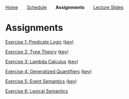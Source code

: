 
[Home](https://mjs227.github.io/courses/semantic-theory-25/)&emsp;&emsp;[Schedule](https://mjs227.github.io/courses/semantic-theory-25/schedule/)&emsp;&emsp;**Assignments**&emsp;&emsp;[Lecture Slides](https://mjs227.github.io/courses/semantic-theory-25/lecture-slides/)

# Assignments

[Exercise 1: Predicate Logic](https://mjs227.github.io/courses/semantic-theory-25/assignments/ST25_ex1.pdf) ([key](https://mjs227.github.io/courses/semantic-theory-25/assignments/ST25_ex1_key.pdf))

[Exercise 2: Type Theory](https://mjs227.github.io/courses/semantic-theory-25/assignments/ST25_ex2.pdf) ([key](https://mjs227.github.io/courses/semantic-theory-25/assignments/ST25_ex2_key.pdf))

[Exercise 3: Lambda Calculus](https://mjs227.github.io/courses/semantic-theory-25/assignments/ST25_ex3.pdf) ([key](https://mjs227.github.io/courses/semantic-theory-25/assignments/ST25_ex3_key.pdf))

[Exercise 4: Generalized Quantifiers](https://mjs227.github.io/courses/semantic-theory-25/assignments/ST25_ex4.pdf) ([key](https://mjs227.github.io/courses/semantic-theory-25/assignments/ST25_ex4_key.pdf))

[Exercise 5: Event Semantics](https://mjs227.github.io/courses/semantic-theory-25/assignments/ST25_ex5.pdf) ([key](https://mjs227.github.io/courses/semantic-theory-25/assignments/ST25_ex5_key.pdf))

[Exercise 6: Lexical Semantics](https://mjs227.github.io/courses/semantic-theory-25/assignments/ST25_ex6.pdf)

